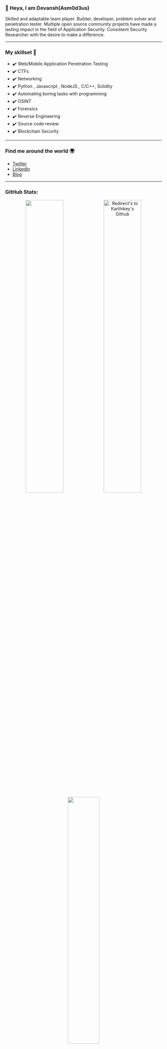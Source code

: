 ### 👋 Heya, I am Devansh(Asm0d3us) 

Skilled and adaptable team player. Builder, developer, problem solver and
penetration tester. Multiple open source community projects have made a
lasting impact in the field of Application Security. Consistent Security
Researcher with the desire to make a difference.

---

### My skillset 🔧
- ✔️ Web/Mobile Application Penetration Testing 
- ✔️ CTFs
- ✔️ Networking 
- ✔️ Python , Javascript , NodeJS  , C/C++, Solidity
- ✔️ Automating boring tasks with programming
- ✔️ OSINT
- ✔️ Forensics 
- ✔️ Reverse Engineering
- ✔️ Source code review  
- ✔️ Blockchain Security 

---

### Find me around the world 🌍
- [Twitter](https://twitter.com/0xAsm0d3us)
- [LinkedIn](https://www.linkedin.com/in/devansh-batham-348b6916b/)
- [Blog](https://devansh.xyz/posts/)

---

### GitHub Stats:

<p align="centre">
 
 <div align = "center">
  
  <a href="https://github.com/devanshbatham" title="Redirect's to Devansh's Github">
  <img width="49%" src="https://github-readme-stats.vercel.app/api?username=devanshbatham&show_icons=true&theme=radical&count_private=true" /></a>

  <a href="https://github.com/devanshbatham">
  <img width="49%" title="Redirect's to Karthikey's Github" src="https://github-readme-streak-stats.herokuapp.com/?user=devanshbatham&theme=radical" /></a>
  
  </div>

 <div align = "center">
  <a href ="https://github.com/devanshbatham" title="Redirect's to Devansh's Github">
  <img width="45%" src="https://github-readme-stats.vercel.app/api/top-langs/?username=devanshbatham&hide=Shell,Mustache,C,Dockerfile,Html,Css&theme=radical&layout=compact"/></a>
  </div>

</p>

---
